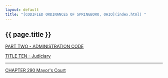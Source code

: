 ```yaml
---
layout: default 
title: "[CODIFIED ORDINANCES OF SPRINGBORO, OHIO](index.html) "
---
```


{{ page.title }}
----------------

[PART TWO - ADMINISTRATION CODE](1505a412.html)

[TITLE TEN - Judiciary](1ae0a412.html)

---

[CHAPTER 290 Mayor's Court](1ae6a412.html)
